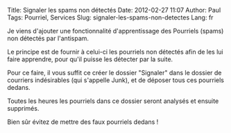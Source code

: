 Title: Signaler les spams non détectés
Date: 2012-02-27 11:07
Author: Paul
Tags: Pourriel, Services
Slug: signaler-les-spams-non-detectes
Lang: fr

Je viens d'ajouter une fonctionnalité d'apprentissage des Pourriels
(spams) non détectés par l'antispam.  

Le principe est de fournir à celui-ci les pourriels non détectés afin de
les lui faire apprendre, pour qu'il puisse les détecter par la suite.  

Pour ce faire, il vous suffit ce créer le dossier "Signaler" dans le
dossier de courriers indésirables (qui s'appelle Junk), et de déposer
tous ces pourriels dedans.  

Toutes les heures les pourriels dans ce dossier seront analysés et
ensuite supprimés.  

Bien sûr évitez de mettre des faux pourriels dedans !


